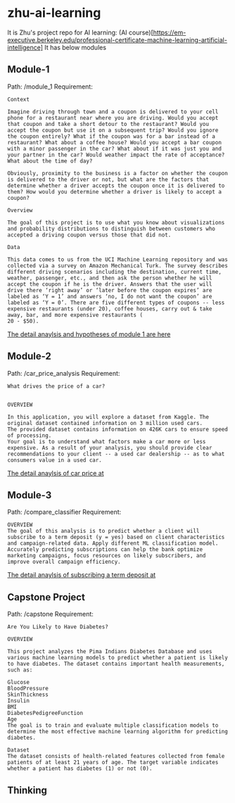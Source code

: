 # zhu-ai-learning
It is Zhu's project repo for AI learning: (AI course)[https://em-executive.berkeley.edu/professional-certificate-machine-learning-artificial-intelligence]
It has below modules

## Module-1
Path: /module_1
Requirement:
```
Context

Imagine driving through town and a coupon is delivered to your cell phone for a restaurant near where you are driving. Would you accept that coupon and take a short detour to the restaurant? Would you accept the coupon but use it on a subsequent trip? Would you ignore the coupon entirely? What if the coupon was for a bar instead of a restaurant? What about a coffee house? Would you accept a bar coupon with a minor passenger in the car? What about if it was just you and your partner in the car? Would weather impact the rate of acceptance? What about the time of day?

Obviously, proximity to the business is a factor on whether the coupon is delivered to the driver or not, but what are the factors that determine whether a driver accepts the coupon once it is delivered to them? How would you determine whether a driver is likely to accept a coupon?

Overview

The goal of this project is to use what you know about visualizations and probability distributions to distinguish between customers who accepted a driving coupon versus those that did not.

Data

This data comes to us from the UCI Machine Learning repository and was collected via a survey on Amazon Mechanical Turk. The survey describes different driving scenarios including the destination, current time, weather, passenger, etc., and then ask the person whether he will accept the coupon if he is the driver. Answers that the user will drive there ‘right away’ or ‘later before the coupon expires’ are labeled as ‘Y = 1’ and answers ‘no, I do not want the coupon’ are labeled as ‘Y = 0’. There are five different types of coupons -- less expensive restaurants (under 20), coffee houses, carry out & take away, bar, and more expensive restaurants (
20 - $50).
```
[The detail anaylsis and hypotheses of module 1 are here](/module_1/README.md)

## Module-2
Path: /car_price_analysis
Requirement:
```
What drives the price of a car?


OVERVIEW

In this application, you will explore a dataset from Kaggle. The original dataset contained information on 3 million used cars.
The provided dataset contains information on 426K cars to ensure speed of processing.
Your goal is to understand what factors make a car more or less expensive. As a result of your analysis, you should provide clear recommendations to your client -- a used car dealership -- as to what consumers value in a used car.
```
[The detail anaylsis of car price at](/car_price_analysis/README.md)

## Module-3
Path: /compare_classifier
Requirement:
```
OVERVIEW
The goal of this analysis is to predict whether a client will subscribe to a term deposit (y = yes) based on client characteristics and campaign-related data. Apply different ML classification model. Accurately predicting subscriptions can help the bank optimize marketing campaigns, focus resources on likely subscribers, and improve overall campaign efficiency.
```
[The detail anaylsis of subscribing a term deposit at](/compare_classifier/README.md)

## Capstone Project
Path: /capstone
Requirement:
```
Are You Likely to Have Diabetes?

OVERVIEW

This project analyzes the Pima Indians Diabetes Database and uses various machine learning models to predict whether a patient is likely to have diabetes. The dataset contains important health measurements, such as:

Glucose
BloodPressure
SkinThickness
Insulin
BMI
DiabetesPedigreeFunction
Age
The goal is to train and evaluate multiple classification models to determine the most effective machine learning algorithm for predicting diabetes.

Dataset
The dataset consists of health-related features collected from female patients of at least 21 years of age. The target variable indicates whether a patient has diabetes (1) or not (0).
```
## Thinking
